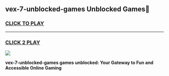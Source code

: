 
## vex-7-unblocked-games Unblocked Games👋
<h3>
<a href="https://news.freeplayer.one?title=vex-7-unblocked-games&ref=16F">CLICK TO PLAY</a></h3>
<hr>

<h3>
<a href="https://news.freeplayer.one?title=vex-7-unblocked-games&ref=16F">CLICK 2 PLAY</a>
  
</h3>

<a href="https://news.freeplayer.one?title=vex-7-unblocked-games&ref=16F/"><img src="https://clearcache.store/games.png"></a>


**vex-7-unblocked-games games unblocked: Your Gateway to Fun and Accessible Online Gaming**
